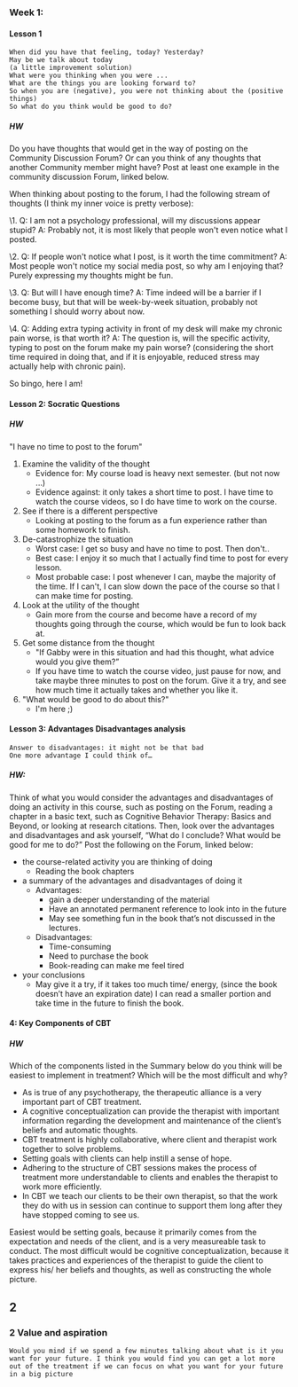### Week 1:

#### Lesson 1

```
When did you have that feeling, today? Yesterday?
May be we talk about today
(a little improvement solution)
What were you thinking when you were ...
What are the things you are looking forward to?
So when you are (negative), you were not thinking about the (positive things)
So what do you think would be good to do?
```



##### HW

Do you have thoughts that would get in the way of posting on the Community Discussion Forum? Or can you think of any thoughts that another Community member might have? Post at least one example in the community discussion Forum, linked below.

When thinking about posting to the forum, I had the following stream of thoughts (I think my inner voice is pretty verbose):

\1. Q: I am not a psychology professional, will my discussions appear stupid? A: Probably not, it is most likely that people won't even notice what I posted.

\2. Q: If people won't notice what I post, is it worth the time commitment? A: Most people won't notice my social media post, so why am I enjoying that? Purely expressing my thoughts might be fun.

\3. Q: But will I have enough time? A: Time indeed will be a barrier if I become busy, but that will be week-by-week situation, probably not something I should worry about now.

\4. Q: Adding extra typing activity in front of my desk will make my chronic pain worse, is that worth it? A: The question is, will the specific activity, typing to post on the forum make my pain worse? (considering the short time required in doing that, and if it is enjoyable, reduced stress may actually help with chronic pain).

So bingo, here I am! 

#### Lesson 2: Socratic Questions

##### HW

"I have no time to post to the forum"

1. Examine the validity of the thought
   - Evidence for: My course load is heavy next semester. (but not now ...)
   - Evidence against: it only takes a short time to post. I have time to watch the course videos, so I do have time to work on the course.
2. See if there is a different perspective
   - Looking at posting to the forum as a fun experience rather than some homework to finish.
3. De-catastrophize the situation 
   - Worst case: I get so busy and have no time to post. Then don't..
   - Best case: I enjoy it so much that I actually find time to post for every lesson.
   - Most probable case: I post whenever I can, maybe the majority of the time. If I can't, I can slow down the pace of the course so that I can make time for posting.
4. Look at the utility of the thought
   - Gain more from the course and become have a record of my thoughts going through the course, which would be fun to look back at.
5. Get some distance from the thought
   - "If Gabby were in this situation and had this thought, what advice would you give them?” 
   - If you have time to watch the course video, just pause for now, and take maybe three minutes to post on the forum. Give it a try, and see how much time it actually takes and whether you like it.
6. "What would be good to do about this?"
   - I'm here ;)

#### Lesson 3: Advantages Disadvantages analysis

```
Answer to disadvantages: it might not be that bad
One more advantage I could think of…
```



##### HW:

Think of what you would consider the advantages and disadvantages of doing an activity in this course, such as posting on the Forum, reading a chapter in a basic text, such as Cognitive Behavior Therapy: Basics and Beyond, or looking at research citations. Then, look over the advantages and disadvantages and ask yourself, “What do I conclude? What would be good for me to do?” Post the following on the Forum, linked below:

- the course-related activity you are thinking of doing
  - Reading the book chapters
- a summary of the advantages and disadvantages of doing it
  - Advantages:
    - gain a deeper understanding of the material
    - Have an annotated permanent reference to look into in the future
    - May see something fun in the book that’s not discussed in the lectures.
  - Disadvantages:
    - Time-consuming
    - Need to purchase the book
    - Book-reading can make me feel tired
- your conclusions
  - May give it a try, if it takes too much time/ energy, (since the book doesn’t have an expiration date) I can read a smaller portion and take time in the future to finish the book.

#### 4: Key Components of CBT

##### HW

Which of the components listed in the Summary below do you think will be easiest to implement in treatment? Which will be the most difficult and why?

- As is true of any psychotherapy, the therapeutic alliance is a very important part of CBT treatment.
- A cognitive conceptualization can provide the therapist with important information regarding the development and maintenance of the client’s beliefs and automatic thoughts.
- CBT treatment is highly collaborative, where client and therapist work together to solve problems.
- Setting goals with clients can help instill a sense of hope.
- Adhering to the structure of CBT sessions makes the process of treatment more understandable to clients and enables the therapist to work more efficiently.
- In CBT we teach our clients to be their own therapist, so that the work they do with us in session can continue to support them long after they have stopped coming to see us.



Easiest would be setting goals, because it primarily comes from the expectation and needs of the client, and is a very measureable task to conduct. The most difficult would be cognitive conceptualization, because it takes practices and experiences of the therapist to guide the client to express his/ her beliefs and thoughts, as well as constructing the whole picture.



## 2

### 2 Value and aspiration

```
Would you mind if we spend a few minutes talking about what is it you want for your future. I think you would find you can get a lot more out of the treatment if we can focus on what you want for your future in a big picture
```

